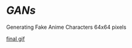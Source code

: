 # _GANs_
Generating Fake Anime Characters 64x64 pixels

[final gif](https://github.com/abhisheksara2001/_GANs_/blob/main/dcgan-anime120-64_2.g) 
